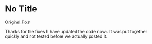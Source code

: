 # No Title

[Original Post](https://discourse.onlinedegree.iitm.ac.in/t/171141/398)

<p>Thanks for the fixes (I have updated the code now). It was put together quickly and not tested before we actually posted it.</p>